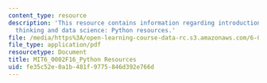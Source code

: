 ```yaml
---
content_type: resource
description: 'This resource contains information regarding introduction to computational
  thinking and data science: Python resources.'
file: /media/https%3A/open-learning-course-data-rc.s3.amazonaws.com/6-0002-introduction-to-computational-thinking-and-data-science-fall-2016/fe35c52e0a1b481f9775846d392e766d_MIT6_0002F16_PythonResurcs.pdf
file_type: application/pdf
resourcetype: Document
title: MIT6_0002F16_Python Resources
uid: fe35c52e-0a1b-481f-9775-846d392e766d
---
```


